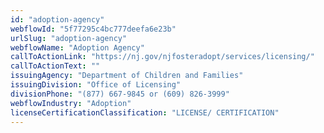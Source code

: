 ```yaml
---
id: "adoption-agency"
webflowId: "5f77295c4bc777deefa6e23b"
urlSlug: "adoption-agency"
webflowName: "Adoption Agency"
callToActionLink: "https://nj.gov/njfosteradopt/services/licensing/"
callToActionText: ""
issuingAgency: "Department of Children and Families"
issuingDivision: "Office of Licensing"
divisionPhone: "(877) 667-9845 or (609) 826-3999"
webflowIndustry: "Adoption"
licenseCertificationClassification: "LICENSE/ CERTIFICATION"
---
```

